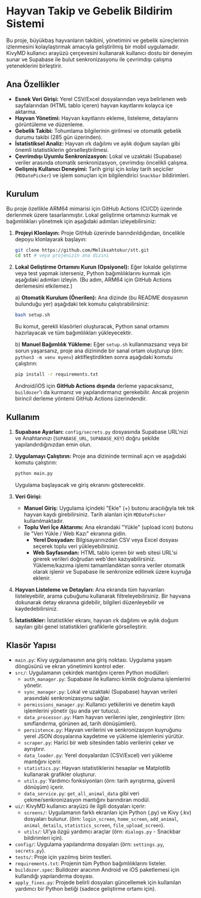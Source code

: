 # Hayvan Takip ve Gebelik Bildirim Sistemi

Bu proje, büyükbaş hayvanların takibini, yönetimini ve gebelik süreçlerinin izlenmesini kolaylaştırmak amacıyla geliştirilmiş bir mobil uygulamadır. KivyMD kullanıcı arayüzü çerçevesini kullanarak kullanıcı dostu bir deneyim sunar ve Supabase ile bulut senkronizasyonu ile çevrimdışı çalışma yeteneklerini birleştirir.

## Ana Özellikler

*   **Esnek Veri Girişi:** Yerel CSV/Excel dosyalarından veya belirlenen web sayfalarından (HTML tablo içeren) hayvan kayıtlarını kolayca içe aktarma.
*   **Hayvan Yönetimi:** Hayvan kayıtlarını ekleme, listeleme, detaylarını görüntüleme ve düzenleme.
*   **Gebelik Takibi:** Tohumlama bilgilerinin girilmesi ve otomatik gebelik durumu takibi (285 gün üzerinden).
*   **İstatistiksel Analiz:** Hayvan ırk dağılımı ve aylık doğum sayıları gibi önemli istatistiklerin görselleştirilmesi.
*   **Çevrimdışı Uyumlu Senkronizasyon:** Lokal ve uzaktaki (Supabase) veriler arasında otomatik senkronizasyon, çevrimdışı öncelikli çalışma.
*   **Gelişmiş Kullanıcı Deneyimi:** Tarih girişi için kolay tarih seçiciler (`MDDatePicker`) ve işlem sonuçları için bilgilendirici `Snackbar` bildirimleri.

## Kurulum

Bu proje özellikle ARM64 mimarisi için GitHub Actions (CI/CD) üzerinde derlenmek üzere tasarlanmıştır. Lokal geliştirme ortamınızı kurmak ve bağımlılıkları yönetmek için aşağıdaki adımları izleyebilirsiniz:

1.  **Projeyi Klonlayın:**
    Proje GitHub üzerinde barındırıldığından, öncelikle depoyu klonlayarak başlayın:
    ```bash
    git clone https://github.com/Meliksahtokur/stt.git
    cd stt # veya projenizin ana dizini
    ```

2.  **Lokal Geliştirme Ortamını Kurun (Opsiyonel):**
    Eğer lokalde geliştirme veya test yapmak isterseniz, Python bağımlılıklarını kurmak için aşağıdaki adımları izleyin. (Bu adım, ARM64 için GitHub Actions derlemesini etkilemez.)

    a) **Otomatik Kurulum (Önerilen):**
    Ana dizinde (bu README dosyasının bulunduğu yer) aşağıdaki tek komutu çalıştırabilirsiniz:
    ```bash
    bash setup.sh
    ```
    Bu komut, gerekli klasörleri oluşturacak, Python sanal ortamını hazırlayacak ve tüm bağımlılıkları yükleyecektir.

    b) **Manuel Bağımlılık Yükleme:**
    Eğer `setup.sh` kullanmazsanız veya bir sorun yaşarsanız, proje ana dizininde bir sanal ortam oluşturup (örn: `python3 -m venv myenv`) aktifleştirdikten sonra aşağıdaki komutu çalıştırın:
    ```bash
    pip install -r requirements.txt
    ```
    Android/iOS için **GitHub Actions dışında** derleme yapacaksanız, `buildozer`'ı da kurmanız ve yapılandırmanız gerekebilir. Ancak projenin birincil derleme yöntemi GitHub Actions üzerindendir.

## Kullanım

1.  **Supabase Ayarları:**
    `config/secrets.py` dosyasında Supabase URL'nizi ve Anahtarınızı (`SUPABASE_URL`, `SUPABASE_KEY`) doğru şekilde yapılandırdığınızdan emin olun.

2.  **Uygulamayı Çalıştırın:**
    Proje ana dizininde terminali açın ve aşağıdaki komutu çalıştırın:
    ```bash
    python main.py
    ```
    Uygulama başlayacak ve giriş ekranını gösterecektir.

3.  **Veri Girişi:**
    *   **Manuel Giriş:** Uygulama içindeki "Ekle" (+) butonu aracılığıyla tek tek hayvan kaydı girebilirsiniz. Tarih alanları için `MDDatePicker` kullanılmaktadır.
    *   **Toplu Veri İçe Aktarımı:** Ana ekrandaki "Yükle" (upload icon) butonu ile "Veri Yükle / Web Kazı" ekranına gidin.
        *   **Yerel Dosyadan:** Bilgisayarınızdan CSV veya Excel dosyası seçerek toplu veri yükleyebilirsiniz.
        *   **Web Sayfasından:** HTML tablo içeren bir web sitesi URL'si girerek verileri doğrudan web'den kazıyabilirsiniz.
        Yükleme/kazıma işlemi tamamlandıktan sonra veriler otomatik olarak işlenir ve Supabase ile senkronize edilmek üzere kuyruğa eklenir.

4.  **Hayvan Listeleme ve Detayları:**
    Ana ekranda tüm hayvanları listeleyebilir, arama çubuğunu kullanarak filtreleyebilirsiniz. Bir hayvana dokunarak detay ekranına gidebilir, bilgileri düzenleyebilir ve kaydedebilirsiniz.

5.  **İstatistikler:**
    İstatistikler ekranı, hayvan ırk dağılımı ve aylık doğum sayıları gibi genel istatistikleri grafiklerle görselleştirir.

## Klasör Yapısı

*   `main.py`: Kivy uygulamasının ana giriş noktası. Uygulama yaşam döngüsünü ve ekran yönetimini kontrol eder.
*   `src/`: Uygulamanın çekirdek mantığını içeren Python modülleri:
    *   `auth_manager.py`: Supabase ile kullanıcı kimlik doğrulama işlemlerini yönetir.
    *   `sync_manager.py`: Lokal ve uzaktaki (Supabase) hayvan verileri arasındaki senkronizasyonu sağlar.
    *   `permissions_manager.py`: Kullanıcı yetkilerini ve denetim kaydı işlemlerini yönetir (şu anda yer tutucu).
    *   `data_processor.py`: Ham hayvan verilerini işler, zenginleştirir (örn: sınıflandırma, görünen ad, tarih dönüşümleri).
    *   `persistence.py`: Hayvan verilerini ve senkronizasyon kuyruğunu yerel JSON dosyalarına kaydetme ve yükleme işlemlerini yürütür.
    *   `scraper.py`: Harici bir web sitesinden tablo verilerini çeker ve ayrıştırır.
    *   `data_loader.py`: Yerel dosyalardan (CSV/Excel) veri yükleme mantığını içerir.
    *   `statistics.py`: Hayvan istatistiklerini hesaplar ve Matplotlib kullanarak grafikler oluşturur.
    *   `utils.py`: Yardımcı fonksiyonları (örn: tarih ayrıştırma, güvenli dönüşüm) içerir.
    *   `data_service.py`: `get_all_animal_data` gibi veri çekme/senkronizasyon mantığını barındıran modül.
*   `ui/`: KivyMD kullanıcı arayüzü ile ilgili dosyaları içerir:
    *   `screens/`: Uygulamanın farklı ekranları için Python (.py) ve Kivy (.kv) dosyaları bulunur. (örn: `login_screen`, `home_screen`, `add_animal`, `animal_details`, `statistics_screen`, `file_upload_screen`).
    *   `utils/`: UI'ya özgü yardımcı araçlar (örn: `dialogs.py` - Snackbar bildirimleri için).
*   `config/`: Uygulama yapılandırma dosyaları (örn: `settings.py`, `secrets.py`).
*   `tests/`: Proje için yazılmış birim testleri.
*   `requirements.txt`: Projenin tüm Python bağımlılıklarını listeler.
*   `buildozer.spec`: Buildozer aracının Android ve iOS paketlemesi için kullandığı yapılandırma dosyası.
*   `apply_fixes.py`: Projede belirli dosyaları güncellemek için kullanılan yardımcı bir Python betiği (sadece geliştirme ortamı için).
